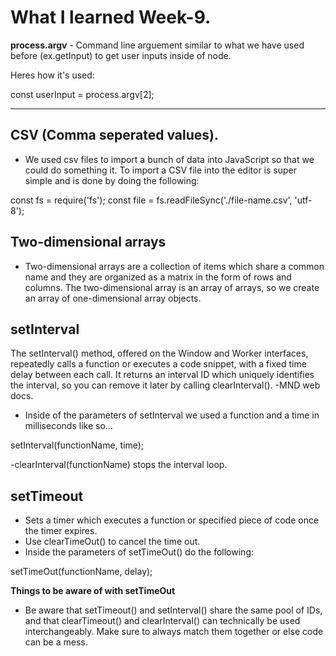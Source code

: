# What I learned Week-9.

 **process.argv** - Command line arguement similar to what we have used before (ex.getInput) to get user inputs inside of node.

 Heres how it's used:

 const userInput = process.argv[2];

 ---

 ## CSV (Comma seperated values).

 - We used csv files to import a bunch of data into JavaScript so that we could do something it. To import a CSV file into the editor is super simple and is done by doing the following:

const fs = require('fs');
const file = fs.readFileSync('./file-name.csv', 'utf-8');



## Two-dimensional arrays

- Two-dimensional arrays are a collection of items which share a common name and they are organized as a matrix in the form of rows and columns. The two-dimensional array is an array of arrays, so we create an array of one-dimensional array objects. 

## setInterval

The setInterval() method, offered on the Window and Worker interfaces, repeatedly calls a function or executes a code snippet, with a fixed time delay between each call. It returns an interval ID which uniquely identifies the interval, so you can remove it later by calling clearInterval().
-MND web docs.

- Inside of the parameters of setInterval we used a function and a time in milliseconds like so...

setInterval(functionName, time);

-clearInterval(functionName) stops the interval loop.

## setTimeout

- Sets a timer which executes a function or specified piece of code once the timer expires.
- Use clearTimeOut() to cancel the time out.
- Inside the parameters of setTimeOut() do the following:

setTimeOut(functionName, delay);

**Things to be aware of with setTimeOut**

- Be aware that setTimeout() and setInterval() share the same pool of IDs, and that clearTimeout() and clearInterval() can technically be used interchangeably. Make sure to always match them together or else code can be a mess.



